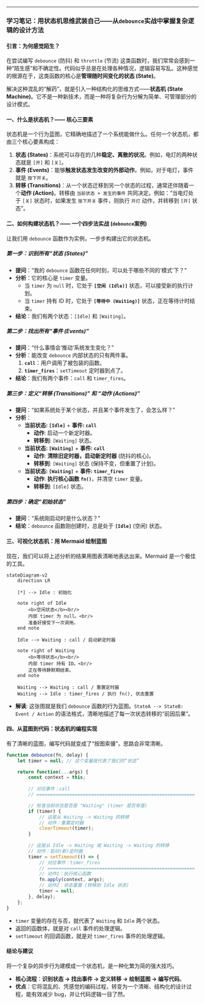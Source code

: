 

-----

### **学习笔记：用状态机思维武装自己——从`debounce`实战中掌握复杂逻辑的设计方法**

#### **引言：为何感觉陌生？**

在尝试编写 `debounce` (防抖) 和 `throttle` (节流) 这类函数时，我们常常会感到一种“陌生感”和不确定性。代码似乎总是在处理各种情况，逻辑容易写乱。这种感觉的根源在于，这类函数的核心是**管理随时间变化的状态 (State)**。

解决这种混乱的“解药”，就是引入一种结构化的思维方式——**状态机 (State Machine)**。它不是一种新技术，而是一种将复杂行为分解为简单、可管理部分的设计模式。

#### **一、什么是状态机？—— 核心三要素**

状态机是一个行为蓝图，它精确地描述了一个系统能做什么。任何一个状态机，都由三个核心要素构成：

1.  **状态 (States)**：系统可以存在的几种**稳定、离散的状况**。例如，电灯的两种状态就是 `[开]` 和 `[关]`。
2.  **事件 (Events)**：能够**触发状态发生改变的外部动作**。例如，对于电灯，事件就是 `按下开关`。
3.  **转移 (Transitions)**：从一个状态迁移到另一个状态的过程，通常还伴随着一个**动作 (Action)**。转移由 `当前状态 + 发生的事件` 共同决定。例如：“当电灯处于 `[关]` 状态时，如果发生 `按下开关` 事件，则执行 `开灯` 动作，并转移到 `[开]` 状态”。

#### **二、如何构建状态机？—— 一个四步法实战 (`debounce`案例)**

让我们用 `debounce` 函数作为实例，一步步构建出它的状态机。

##### **第一步：识别所有“状态 (States)”**

  * **提问**：“我的 `debounce` 函数在任何时刻，可以处于哪些不同的‘模式’下？”
  * **分析**：它的核心是 `timer` 变量。
      * 当 `timer` 为 `null` 时，它处于 **`[空闲 (Idle)]`** 状态，可以接受新的执行计划。
      * 当 `timer` 持有 ID 时，它处于 **`[等待中 (Waiting)]`** 状态，正在等待计时结束。
  * **结论**：我们有两个状态：`[Idle]` 和 `[Waiting]`。

##### **第二步：找出所有“事件 (Events)”**

  * **提问**：“什么事情会‘推动’系统发生变化？”
  * **分析**：能改变 `debounce` 内部状态的只有两件事。
    1.  **`call`**：用户调用了被包装的函数。
    2.  **`timer_fires`**：`setTimeout` 定时器到点了。
  * **结论**：我们有两个事件：`call` 和 `timer_fires`。

##### **第三步：定义“转移 (Transitions)” 和 “动作 (Actions)”**

  * **提问**：“如果系统处于某个状态，并且某个事件发生了，会怎么样？”
  * **分析**：
      * **当前状态: `[Idle]`** + **事件: `call`**
          * **动作**: 启动一个新定时器。
          * **转移到**: `[Waiting]` 状态。
      * **当前状态: `[Waiting]`** + **事件: `call`**
          * **动作**: **清除旧定时器，启动新定时器** (防抖的核心)。
          * **转移到**: `[Waiting]` 状态 (保持不变，但重置了计划)。
      * **当前状态: `[Waiting]`** + **事件: `timer_fires`**
          * **动作**: **执行核心函数 `fn()`**，并清空 `timer` 变量。
          * **转移到**: `[Idle]` 状态。

##### **第四步：确定“初始状态”**

  * **提问**：“系统刚启动时是什么状态？”
  * **结论**：`debounce` 函数刚创建时，总是处于 **`[Idle]`** (空闲) 状态。

#### **三、可视化状态机：用 Mermaid 绘制蓝图**

现在，我们可以将上述分析的结果用图表清晰地表达出来。Mermaid 是一个极佳的工具。

```mermaid
stateDiagram-v2
    direction LR

    [*] --> Idle : 初始化

    note right of Idle
        <b>空闲状态</b><br/>
        内部 timer 为 null。<br/>
        准备好接受下一次调用。
    end note

    Idle --> Waiting : call / 启动新定时器
    
    note right of Waiting
        <b>等待状态</b><br/>
        内部 timer 持有 ID。<br/>
        正在等待静默期结束。
    end note

    Waiting --> Waiting : call / 重置定时器
    Waiting --> Idle : timer_fires / 执行 fn(), 状态重置
```

  * **解读**: 这张图就是我们 `debounce` 函数的行为蓝图。`StateA --> StateB: Event / Action` 的语法格式，清晰地描述了每一次状态转移的“前因后果”。

#### **四、从蓝图到代码：状态机的编程实现**

有了清晰的蓝图，编写代码就变成了“按图索骥”，思路会非常清晰。

```javascript
function debounce(fn, delay) {
    let timer = null; // 这个变量就代表了我们的“状态”

    return function(...args) {
        const context = this;
        
        // 对应事件：call
        // ==========================================================

        // 检查当前状态是否是 "Waiting" (timer 是否有值)
        if (timer) {
            // 这是从 Waiting -> Waiting 的转移
            // 动作：重置定时器
            clearTimeout(timer);
        }
        
        // 这是从 Idle -> Waiting 或 Waiting -> Waiting 的转移
        // 动作：启动(新)定时器
        timer = setTimeout(() => {
            // 对应事件：timer_fires
            // ======================================================
            // 动作1：执行核心函数
            fn.apply(context, args);
            // 动作2：状态重置 (转移到 Idle 状态)
            timer = null; 
        }, delay);
    };
}
```

  * `timer` 变量的存在与否，就代表了 `Waiting` 和 `Idle` 两个状态。
  * 返回的函数体，就是对 `call` 事件的处理逻辑。
  * `setTimeout` 的回调函数，就是对 `timer_fires` 事件的处理逻辑。

#### **结论与建议**

将一个复杂的异步行为建模成一个状态机，是一种化繁为简的强大技巧。

  * **核心流程**：**识别状态 -\> 找出事件 -\> 定义转移 -\> 绘制蓝图 -\> 编写代码**。
  * **优点**：它将混乱的、凭感觉的编码过程，转变为一个清晰、结构化的设计过程，能有效减少 bug，并让代码逻辑一目了然。
  
